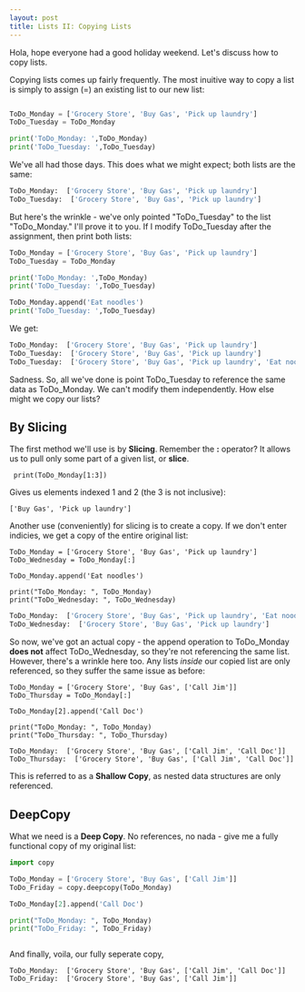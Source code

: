 ```yaml
---
layout: post
title: Lists II: Copying Lists
---
```


Hola, hope everyone had a good holiday weekend. Let's discuss how to copy lists.

Copying lists comes up fairly frequently. The most inuitive way to copy a list is simply to assign (=) an existing list to our new list:

```python

ToDo_Monday = ['Grocery Store', 'Buy Gas', 'Pick up laundry']
ToDo_Tuesday = ToDo_Monday

print('ToDo_Monday: ',ToDo_Monday)
print('ToDo_Tuesday: ',ToDo_Tuesday) 

```

We've all had those days. This does what we might expect; both lists are the same:

```python
ToDo_Monday:  ['Grocery Store', 'Buy Gas', 'Pick up laundry']
ToDo_Tuesday:  ['Grocery Store', 'Buy Gas', 'Pick up laundry']
```

But here's the wrinkle - we've only pointed "ToDo_Tuesday" to the list "ToDo_Monday." I'll prove it to you. If I modify ToDo_Tuesday after the assignment, then print both lists:

```python
ToDo_Monday = ['Grocery Store', 'Buy Gas', 'Pick up laundry']
ToDo_Tuesday = ToDo_Monday

print('ToDo_Monday: ',ToDo_Monday)
print('ToDo_Tuesday: ',ToDo_Tuesday)

ToDo_Monday.append('Eat noodles')
print('ToDo_Tuesday: ',ToDo_Tuesday)
```

We get:

```python
ToDo_Monday:  ['Grocery Store', 'Buy Gas', 'Pick up laundry']
ToDo_Tuesday:  ['Grocery Store', 'Buy Gas', 'Pick up laundry']
ToDo_Tuesday:  ['Grocery Store', 'Buy Gas', 'Pick up laundry', 'Eat noodles']
```

Sadness. So, all we've done is point ToDo_Tuesday to reference the same data as ToDo_Monday. We can't modify them independently. How else might we copy our lists? 

## By Slicing

The first method we'll use is by **Slicing**. Remember the **:** operator? It allows us to pull only some part of a given list, or **slice**. 

``` print(ToDo_Monday[1:3])```

Gives us elements indexed 1 and 2 (the 3 is not inclusive):

```['Buy Gas', 'Pick up laundry']```

Another use (conveniently) for slicing is to create a copy. If we don't enter indicies, we get a copy of the entire original list:

```python:
ToDo_Monday = ['Grocery Store', 'Buy Gas', 'Pick up laundry']
ToDo_Wednesday = ToDo_Monday[:]

ToDo_Monday.append('Eat noodles')

print("ToDo_Monday: ", ToDo_Monday)
print("ToDo_Wednesday: ", ToDo_Wednesday)
```
```python
ToDo_Monday:  ['Grocery Store', 'Buy Gas', 'Pick up laundry', 'Eat noodles']
ToDo_Wednesday:  ['Grocery Store', 'Buy Gas', 'Pick up laundry']
```

So now, we've got an actual copy - the append operation to ToDo_Monday **does not** affect ToDo_Wednesday, so they're not referencing the same list. However, there's a wrinkle here too. Any lists *inside* our copied list are only referenced, so they suffer the same issue as before:

```python:
ToDo_Monday = ['Grocery Store', 'Buy Gas', ['Call Jim']]
ToDo_Thursday = ToDo_Monday[:]

ToDo_Monday[2].append('Call Doc')

print("ToDo_Monday: ", ToDo_Monday)
print("ToDo_Thursday: ", ToDo_Thursday)
```
```python:
ToDo_Monday:  ['Grocery Store', 'Buy Gas', ['Call Jim', 'Call Doc']]
ToDo_Thursday:  ['Grocery Store', 'Buy Gas', ['Call Jim', 'Call Doc']]
```

This is referred to as a **Shallow Copy**, as nested data structures are only referenced. 

## DeepCopy

What we need is a **Deep Copy**. No references, no nada - give me a fully functional copy of my original list:

```python
import copy

ToDo_Monday = ['Grocery Store', 'Buy Gas', ['Call Jim']]
ToDo_Friday = copy.deepcopy(ToDo_Monday)

ToDo_Monday[2].append('Call Doc')

print("ToDo_Monday: ", ToDo_Monday)
print("ToDo_Friday: ", ToDo_Friday)



```
And finally, voila, our fully seperate copy,
```
ToDo_Monday:  ['Grocery Store', 'Buy Gas', ['Call Jim', 'Call Doc']]
ToDo_Friday:  ['Grocery Store', 'Buy Gas', ['Call Jim']]
```
